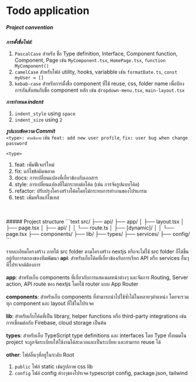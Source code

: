 # Todo application

##### Project convention
***การตั้งชื่อไฟล์:*** <br>
1. `PascalCase` สำหรับ ชื่อ Type definition, Interface, Component function, Component, Page เช่น `MyComponent.tsx`, `HomePage.tsx`, `function MyComponent()`
2. `camelCase` สำหรับไฟล์ utility, hooks, variabble เช่น `formatDate.ts`, `const myUser = []`
3. `kebab-case` สำหรับการตั้งชื่อ component ที่ใช้ reuse, css, folder name เพื่อป้องการกันสับสนกับชื่อ component หลัก เช่น `dropdown-menu.tsx`, `main-layout.tsx`

***การกำหนด indent***
1. `indent_style` using `space`
2. `indent_size` using `2`


***รูปแบบข้อความ Commit*** <br>
`<type>: คำอธิบาย` เช่น `feat: add new user profile`, `fix: user bug when change password`

`<type>`
1. feat: เพิ่มฟีเจอร์ใหม่
2. fix: แก้ไขข้อผิดพลาด
3. docs: การเปลี่ยนแปลงที่เกี่ยวข้องกับเอกสาร
4. style: การเปลี่ยนแปลงที่ไม่กระทบต่อโค้ด (เช่น การจัดรูปแบบโค้ด)
5. refactor: ปรับปรุงโครงสร้างโค้ดโดยไม่กระทบการทำงานของโปรแกรม
6. test: เพิ่มหรือแก้ไขเทส
<br>
<br>
##### Project structure 
```text
src/
├── api/
├── app/
│   ├── layout.tsx
│   ├── page.tsx
│   ├── api/
│   │   └── route.ts
│   ├── [dynamic]/
│   │   └── page.tsx
├── components/
├── lib/
├── types/
├── services/
├── config/
```

รายละเอียดโครงสร้าง ภายใต้ src folder ตามโครงสร้าง nextjs หรือจะไม่ใช้ src folder ก็ได้ขึ้นอยู่กับการตกลงของทีมพัฒนา
**api**:
สำหรับเก็บโค้ดที่เกี่ยวข้องกับการเรียก API หรือ services อื่นๆ ที่โปรเจกต์ต้องการ
<br>
<br>
**app**:
สำหรับเก็บ components ที่เกี่ยวกับการแสดงผลหน้าต่างๆ และจัดการ Routing, Server action, API route ของ nextjs โดยใช้ router แบบ App Router
<br>
<br>
**components**:
สำหรับเก็บ components ที่สามารถนำไปใช้ซ้ำได้ในหลายๆตำแหน่ง โดยจะรวมทุก component และ layout ที่ใช้ในโปรเจค
<br>
<br>
**lib**:
สำหรับเก็บโค้ดที่เป็น library, helper functions หรือ third-party integrations เช่น การเชื่อมต่อกับ Firebase, cloud storage  เป็นต้น
<br>
<br>
**types**:
สำหรับเก็บ TypeScript type definitions และ interfaces โดย Type ทั้งหมดใน project จะถูกจัดระเบียบให้ใช้งานได้สะดวกและเป็นระเบียบ และสามารถ reuse ได้
<br>
<br>
**other**:
ไฟล์อื่นๆที่อยู่ในระดับ Root
1. `public` ไฟล์ static เช่นรูปภาพ css lib
2. `config` ไฟล์ config ต่างๆของโปรเจค typescript config, package.json, tailwind
